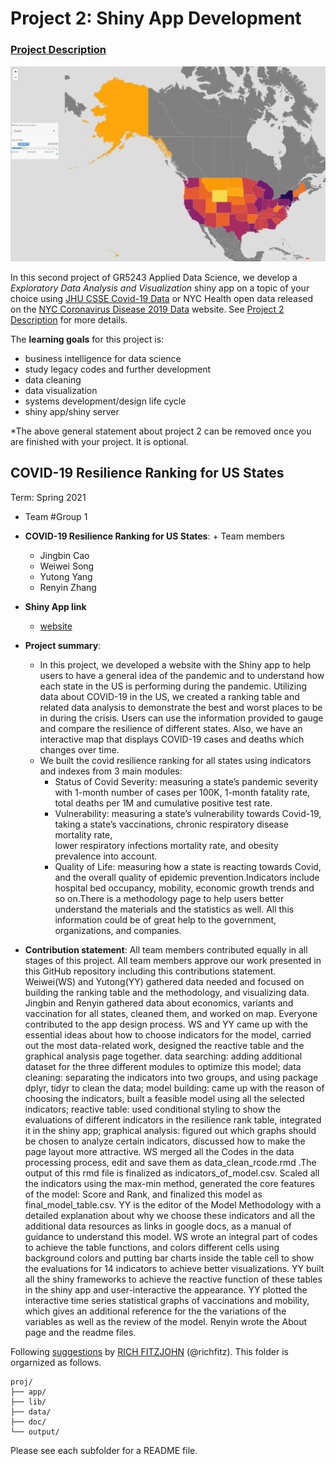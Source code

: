 # Project 2: Shiny App Development

### [Project Description](doc/project2_desc.md)

![screenshot](doc/figs/SampleMap.png)

In this second project of GR5243 Applied Data Science, we develop a *Exploratory Data Analysis and Visualization* shiny app on a topic of your choice using [JHU CSSE Covid-19 Data](https://github.com/CSSEGISandData/COVID-19) or NYC Health open data released on the [NYC Coronavirus Disease 2019 Data](https://github.com/nychealth/coronavirus-data) website. See [Project 2 Description](doc/project2_desc.md) for more details.  

The **learning goals** for this project is:

- business intelligence for data science
- study legacy codes and further development
- data cleaning
- data visualization
- systems development/design life cycle
- shiny app/shiny server

*The above general statement about project 2 can be removed once you are finished with your project. It is optional.

## COVID-19 Resilience Ranking for US States
Term: Spring 2021

+ Team #Group 1
+ **COVID-19 Resilience Ranking for US States**: + Team members
	+ Jingbin Cao
	+ Weiwei Song
	+ Yutong Yang
	+ Renyin Zhang

+ **Shiny App link**
	+ [website]() 
 
+ **Project summary**: 
	+ In this project, we developed a website with the Shiny app to help users to have a general idea of the pandemic and to understand how each state in the US is performing during the pandemic. Utilizing data about COVID-19 in the US, we created a ranking table and related data analysis to demonstrate the best and worst places to be in during the crisis. Users can use the information provided to gauge and compare the resilience of different states. Also, we have an interactive map that displays COVID-19 cases and deaths which changes over time.
	+ We built the covid resilience ranking for all states using indicators and indexes from 3 main modules:
		+ Status of Covid Severity: measuring a state’s pandemic severity with 1-month number of cases per 100K, 1-month fatality rate, total deaths per 1M and cumulative positive test rate.
		+ Vulnerability: measuring a state’s vulnerability towards Covid-19, taking a state’s vaccinations, chronic respiratory disease mortality rate, \
	  lower respiratory infections mortality rate, and obesity prevalence into account. 
		+ Quality of Life: measuring how a state is reacting towards Covid, and the overall quality of epidemic prevention.Indicators include hospital bed occupancy, mobility, economic growth trends and so on.There is a methodology page to help users better understand the materials and the statistics as well. All this information could be of great help to the government, organizations, and companies.

+ **Contribution statement**: All team members contributed equally in all stages of this project. All team members approve our work presented in this GitHub repository including this contributions statement. Weiwei(WS) and Yutong(YY) gathered data needed and focused on building the ranking table and the methodology, and visualizing data. Jingbin and Renyin gathered data about economics, variants and vaccination for all states, cleaned them, and worked on map. Everyone contributed to the app design process. WS and YY came up with the essential ideas about how to choose indicators for the model, carried out the most data-related work, designed the reactive table and the graphical analysis page together. data searching: adding additional dataset for the three different modules to optimize this model; data cleaning: separating the indicators into two groups, and using package dplyr, tidyr to clean the data; model building: came up with the reason of choosing the indicators, built a feasible model using all the selected indicators; reactive table: used conditional styling to show the evaluations of different indicators in the resilience rank table, integrated it in the shiny app; graphical analysis: figured out which graphs should be chosen to analyze certain indicators, discussed how to make the page layout more attractive. WS merged all the Codes in the data processing process, edit and save them as data_clean_rcode.rmd .The output of this rmd file is finalized as indicators_of_model.csv. Scaled all the indicators using the max-min method, generated the core features of the model: Score and Rank, and finalized this model as final_model_table.csv. YY is the editor of the Model Methodology with a detailed explanation about why we choose these indicators and all the additional data resources as links in google docs, as a manual of guidance to understand this model. WS wrote an integral part of codes to achieve the table functions, and colors different cells using background colors and putting bar charts inside the table cell to show the evaluations for 14 indicators to achieve better visualizations. YY built all the shiny frameworks to achieve the reactive function of these tables in the shiny app and user-interactive the appearance. YY plotted the interactive time series statistical graphs of vaccinations and mobility, which gives an additional reference for the the variations of the variables as well as the review of the model. Renyin wrote the About page and the readme files.

Following [suggestions](http://nicercode.github.io/blog/2013-04-05-projects/) by [RICH FITZJOHN](http://nicercode.github.io/about/#Team) (@richfitz). This folder is orgarnized as follows.

```
proj/
├── app/
├── lib/
├── data/
├── doc/
└── output/
```

Please see each subfolder for a README file.

